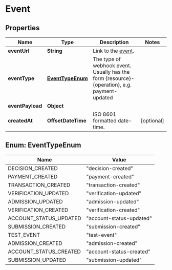 

# Event


## Properties

| Name | Type | Description | Notes |
|------------ | ------------- | ------------- | -------------|
|**eventUrl** | **String** | Link to the [event](http://docs.griffin.com). |  |
|**eventType** | [**EventTypeEnum**](#EventTypeEnum) | The type of webhook event. Usually has the form {resource}-{operation}, e.g. payment-updated |  |
|**eventPayload** | **Object** |  |  |
|**createdAt** | **OffsetDateTime** | ISO 8601 formatted date-time. |  [optional] |



## Enum: EventTypeEnum

| Name | Value |
|---- | -----|
| DECISION_CREATED | &quot;decision-created&quot; |
| PAYMENT_CREATED | &quot;payment-created&quot; |
| TRANSACTION_CREATED | &quot;transaction-created&quot; |
| VERIFICATION_UPDATED | &quot;verification-updated&quot; |
| ADMISSION_UPDATED | &quot;admission-updated&quot; |
| VERIFICATION_CREATED | &quot;verification-created&quot; |
| ACCOUNT_STATUS_UPDATED | &quot;account-status-updated&quot; |
| SUBMISSION_CREATED | &quot;submission-created&quot; |
| TEST_EVENT | &quot;test-event&quot; |
| ADMISSION_CREATED | &quot;admission-created&quot; |
| ACCOUNT_STATUS_CREATED | &quot;account-status-created&quot; |
| SUBMISSION_UPDATED | &quot;submission-updated&quot; |



